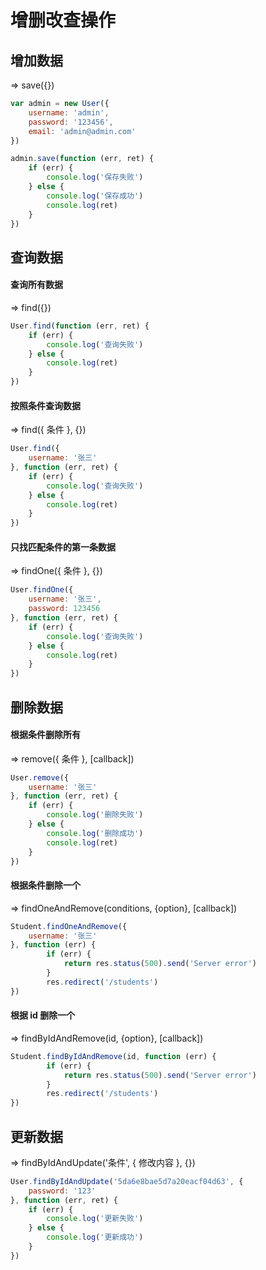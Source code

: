 # 增删改查操作

## 增加数据

 => save({})

```javascript
var admin = new User({
	username: 'admin',
	password: '123456',
	email: 'admin@admin.com'
})

admin.save(function (err, ret) {
	if (err) {
		console.log('保存失败')
	} else {
		console.log('保存成功')
		console.log(ret)
	}
})
```



## 查询数据

#### 查询所有数据

=> find({})

```javascript
User.find(function (err, ret) {
	if (err) {
		console.log('查询失败')
	} else {
		console.log(ret)
	}
})
```

#### 按照条件查询数据

=> find({ 条件 }, {})

```javascript
User.find({
	username: '张三'
}, function (err, ret) {
	if (err) {
		console.log('查询失败')
	} else {
		console.log(ret)
	}
})
```

#### 只找匹配条件的第一条数据 

=> findOne({ 条件 }, {})

```javascript
User.findOne({
	username: '张三',
	password: 123456
}, function (err, ret) {
	if (err) {
		console.log('查询失败')
	} else {
		console.log(ret)
	}
})
```



## 删除数据 

#### 根据条件删除所有

=> remove({ 条件 }, [callback])

```javascript
User.remove({
	username: '张三'
}, function (err, ret) {
	if (err) {
		console.log('删除失败')
	} else {
		console.log('删除成功')
		console.log(ret)
	}
})
```

#### 根据条件删除一个

=> findOneAndRemove(conditions, {option}, [callback])

```javascript
Student.findOneAndRemove({
	username: '张三'
}, function (err) {
		if (err) {
			return res.status(500).send('Server error')
		}
		res.redirect('/students')
})
```

#### 根据 id 删除一个

=> findByIdAndRemove(id, {option}, [callback])

```javascript
Student.findByIdAndRemove(id, function (err) {
		if (err) {
			return res.status(500).send('Server error')
		}
		res.redirect('/students')
})
```





## 更新数据 

=> findByIdAndUpdate('条件', { 修改内容 }, {})

```javascript
User.findByIdAndUpdate('5da6e8bae5d7a20eacf04d63', {
	password: '123'
}, function (err, ret) {
	if (err) {
		console.log('更新失败')
	} else {
		console.log('更新成功')
	}
})
```

